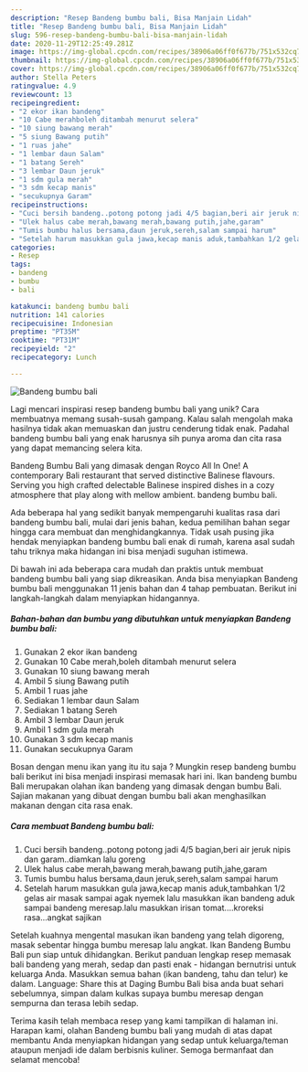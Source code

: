 ```yaml
---
description: "Resep Bandeng bumbu bali, Bisa Manjain Lidah"
title: "Resep Bandeng bumbu bali, Bisa Manjain Lidah"
slug: 596-resep-bandeng-bumbu-bali-bisa-manjain-lidah
date: 2020-11-29T12:25:49.281Z
image: https://img-global.cpcdn.com/recipes/38906a06ff0f677b/751x532cq70/bandeng-bumbu-bali-foto-resep-utama.jpg
thumbnail: https://img-global.cpcdn.com/recipes/38906a06ff0f677b/751x532cq70/bandeng-bumbu-bali-foto-resep-utama.jpg
cover: https://img-global.cpcdn.com/recipes/38906a06ff0f677b/751x532cq70/bandeng-bumbu-bali-foto-resep-utama.jpg
author: Stella Peters
ratingvalue: 4.9
reviewcount: 13
recipeingredient:
- "2 ekor ikan bandeng"
- "10 Cabe merahboleh ditambah menurut selera"
- "10 siung bawang merah"
- "5 siung Bawang putih"
- "1 ruas jahe"
- "1 lembar daun Salam"
- "1 batang Sereh"
- "3 lembar Daun jeruk"
- "1 sdm gula merah"
- "3 sdm kecap manis"
- "secukupnya Garam"
recipeinstructions:
- "Cuci bersih bandeng..potong potong jadi 4/5 bagian,beri air jeruk nipis dan garam..diamkan lalu goreng"
- "Ulek halus cabe merah,bawang merah,bawang putih,jahe,garam"
- "Tumis bumbu halus bersama,daun jeruk,sereh,salam sampai harum"
- "Setelah harum masukkan gula jawa,kecap manis aduk,tambahkan 1/2 gelas air masak sampai agak nyemek lalu masukkan ikan bandeng aduk sampai bandeng meresap.lalu masukkan irisan tomat....kroreksi rasa...angkat sajikan"
categories:
- Resep
tags:
- bandeng
- bumbu
- bali

katakunci: bandeng bumbu bali 
nutrition: 141 calories
recipecuisine: Indonesian
preptime: "PT35M"
cooktime: "PT31M"
recipeyield: "2"
recipecategory: Lunch

---
```



![Bandeng bumbu bali](https://img-global.cpcdn.com/recipes/38906a06ff0f677b/751x532cq70/bandeng-bumbu-bali-foto-resep-utama.jpg)

Lagi mencari inspirasi resep bandeng bumbu bali yang unik? Cara membuatnya memang susah-susah gampang. Kalau salah mengolah maka hasilnya tidak akan memuaskan dan justru cenderung tidak enak. Padahal bandeng bumbu bali yang enak harusnya sih punya aroma dan cita rasa yang dapat memancing selera kita.

Bandeng Bumbu Bali yang dimasak dengan Royco All In One! A contemporary Bali restaurant that served distinctive Balinese flavours. Serving you high crafted delectable Balinese inspired dishes in a cozy atmosphere that play along with mellow ambient. bandeng bumbu bali.

Ada beberapa hal yang sedikit banyak mempengaruhi kualitas rasa dari bandeng bumbu bali, mulai dari jenis bahan, kedua pemilihan bahan segar hingga cara membuat dan menghidangkannya. Tidak usah pusing jika hendak menyiapkan bandeng bumbu bali enak di rumah, karena asal sudah tahu triknya maka hidangan ini bisa menjadi suguhan istimewa.


Di bawah ini ada beberapa cara mudah dan praktis untuk membuat bandeng bumbu bali yang siap dikreasikan. Anda bisa menyiapkan Bandeng bumbu bali menggunakan 11 jenis bahan dan 4 tahap pembuatan. Berikut ini langkah-langkah dalam menyiapkan hidangannya.

<!--inarticleads1-->

##### Bahan-bahan dan bumbu yang dibutuhkan untuk menyiapkan Bandeng bumbu bali:

1. Gunakan 2 ekor ikan bandeng
1. Gunakan 10 Cabe merah,boleh ditambah menurut selera
1. Gunakan 10 siung bawang merah
1. Ambil 5 siung Bawang putih
1. Ambil 1 ruas jahe
1. Sediakan 1 lembar daun Salam
1. Sediakan 1 batang Sereh
1. Ambil 3 lembar Daun jeruk
1. Ambil 1 sdm gula merah
1. Gunakan 3 sdm kecap manis
1. Gunakan secukupnya Garam


Bosan dengan menu ikan yang itu itu saja ? Mungkin resep bandeng bumbu bali berikut ini bisa menjadi inspirasi memasak hari ini. Ikan bandeng bumbu Bali merupakan olahan ikan bandeng yang dimasak dengan bumbu Bali. Sajian makanan yang dibuat dengan bumbu bali akan menghasilkan makanan dengan cita rasa enak. 

<!--inarticleads2-->

##### Cara membuat Bandeng bumbu bali:

1. Cuci bersih bandeng..potong potong jadi 4/5 bagian,beri air jeruk nipis dan garam..diamkan lalu goreng
1. Ulek halus cabe merah,bawang merah,bawang putih,jahe,garam
1. Tumis bumbu halus bersama,daun jeruk,sereh,salam sampai harum
1. Setelah harum masukkan gula jawa,kecap manis aduk,tambahkan 1/2 gelas air masak sampai agak nyemek lalu masukkan ikan bandeng aduk sampai bandeng meresap.lalu masukkan irisan tomat....kroreksi rasa...angkat sajikan


Setelah kuahnya mengental masukan ikan bandeng yang telah digoreng, masak sebentar hingga bumbu meresap lalu angkat. Ikan Bandeng Bumbu Bali pun siap untuk dihidangkan. Berikut panduan lengkap resep memasak bali bandeng yang merah, sedap dan pasti enak - hidangan bernutrisi untuk keluarga Anda. Masukkan semua bahan (ikan bandeng, tahu dan telur) ke dalam. Language: Share this at Daging Bumbu Bali bisa anda buat sehari sebelumnya, simpan dalam kulkas supaya bumbu meresap dengan sempurna dan terasa lebih sedap. 

Terima kasih telah membaca resep yang kami tampilkan di halaman ini. Harapan kami, olahan Bandeng bumbu bali yang mudah di atas dapat membantu Anda menyiapkan hidangan yang sedap untuk keluarga/teman ataupun menjadi ide dalam berbisnis kuliner. Semoga bermanfaat dan selamat mencoba!
